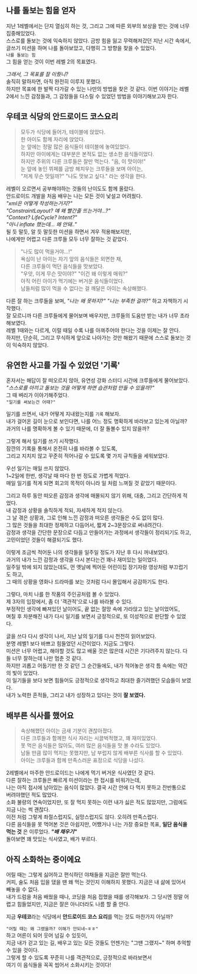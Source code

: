 ## 나를 돌보는 힘을 얻자

지난 1레벨에서는 단지 열심히 하는 것, 그리고 그에 따른 외부의 보상을 받는 것에 너무 집중해있었다.   
스스로를 돌보는 것에 익숙하지 않았다. 금방 힘을 잃고 무력해져갔던 지난 시간 속에서,   
글쓰기 미션을 하며 나를 돌아보았고, 다행히 그 방향을 찾을 수 있었다.   
`나를 돌보는 힘`   
그 힘을 얻는 것이 이번 레벨 2의 목표였다.

_그래서, 그 목표를 잘 이뤘니?_   
솔직히 말하자면, 아직 완전히 이루지 못했다.   
하지만 목표에 한 발짝 다가갈 수 있는 나만의 방법을 찾은 것 같다.
이번 이야기는 레벨 2에서 느낀 감정들과, 그 감정들을 다스릴 수 있었던 방법을 이야기해보고자 한다.


## 우테코 식당의 안드로이드 코스요리

> 모두가 식당에 들어가, 테이블에 앉았다.   
> 한 아이도 함께 자리에 앉았다.   
> 눈 앞에는 정말 많은 음식들이 테이블에 놓여있었다.   
> 하지만 아이에게는 대부분은 본적도 없는 생소한 음식들이었다.   
> 하지만 주위의 다른 크루들은 잘만 먹는다. "음, 이 맛이야!"   
> 눈 앞에 놓인 뷔페를 금방 해치우는 크루들을 보며 아이는,   
> "저게 무슨 맛일까?" "나도 맛보고 싶다." 라는 생각을 한다.

레벨이 오르면서 공부해야하는 것들의 난이도도 함께 올랐다.   
안드로이드 개발을 처음 배우는 나는 모든 것이 낯설고 어려웠다.   
_"xml은 어떻게 작성하는거지?"_   
_"ConstraintLayout? 얘 왜 빨간줄 뜨는거야...?"_   
_"Context? LifeCycle? Intent?"_   
_"아니 inflate 했는데... 왜 안돼.."_   
될 듯 말듯, 알 듯 말듯한 미션을 하면서 겨우 적용해보지만,   
나에게만 어렵고 다른 크루들 모두 너무 잘하는 것 같았다.

> "나도 많이 먹을거야...!"   
> 욕심이 난 아이는 자기 앞의 음식들은 외면한 채,   
> 다른 크루들이 먹던 음식들을 맛보았다.   
> "우앗, 이게 무슨 맛이야?" "이건 왜 이렇게 매워?"   
> 아직 어린 아이가 먹기에는 버거운 음식들이었다.   
> 남들처럼 많이 먹을 수 없다는 걸 깨달은 아이는 속상해했다.

다른 잘 하는 크루들을 보며, _"나는 왜 못하지?" "나는 부족한 걸까?"_ 하고 자책하기 시작했다.   
잘 모르니까 다른 크루들에게 물어보며 배우지만, 크루들의 도움만 받는 내가 너무 초라해보였다.   
레벨 1때와는 다르게, 이럴 때일 수록 나를 아껴주어야 한다는 것을 이제는 잘 안다.  
하지만, 단순히, 그리고 무식하게 앞으로 나아가는 것만 해왔기 때문에 스스로 돌보는 것이 익숙하지 않았다.


## 유연한 사고를 가질 수 있었던 '기록'

혼자서는 해답이 잘 떠오르지 않아, 유연성 강화 스터디 시간에 크루들에게 물어보았다.   
_"스스로를 아끼고 돌보는 것을 어떻게 하면 습관처럼 만들 수 있을까?"_   
그 때 벼리가 이야기해주었다.   
`"일기를 써보는건 어때?"`

일기를 쓰면서, 내가 어떻게 지내왔는지를 `기록` 해보자.   
내가 걸어온 길이 눈으로 보인다면, 나를 어느 정도 명확하게 바라보고 있는게 아닐까?   
과거의 나를 명확하게 볼 수 있기 때문에, 더 잘 돌볼수 있지 않을까?

그렇게 해서 일기를 쓰기 시작했다.   
잠깐의 기록을 통해서 온전히 나를 바라볼 수 있도록,   
그리고 지치지 않고 꾸준히 적어나갈 수 있도록 몇 가지 규칙들을 세워보았다.

우선 일기는 매일 쓰지 않았다.   
1~2일에 한번, 생각날 때 마다 한 번 정도로 가볍게 적었다.   
매일 일기를 적게 되면 회고의 목적이 아니라 일 처럼 느껴질 것 같았기 때문이다.

그리고 하루 동안 떠오른 감정과 생각에 매몰되지 않기 위해, 대충, 그리고 간단하게 적었다.   
내 감정과 상황을 솔직하게 적되, 자세하게 적지 않는다.   
그 날 겪은 상황과, 그로 인해 느낀 감정과 떠오른 생각들은 수도 없이 많다.   
그 많은 것들을 최대한 정제하고 다듬어서, 짧게 2~3문장으로 써내려간다.   
감정과 생각을 간단한 문장으로 다듬고 만들어가는 과정에서 생각들이 정리되기도 하고, 고민이었던 것들이 해결되기도 했다. 

이렇게 조금씩 적어둔 나의 생각들을 일주일 정도가 지난 후 다시 꺼내보았다.   
과거의 내가 느낀 감정과 생각을 다시 본다는건 꽤나 재미있는 일이었다.   
일주일 밖에 되지 않았는데도, 먼 옛날에 찍어둔 어린이집 장기자랑 영상처럼 부끄럽기도 하고,   
그 때의 상황을 영화나 드라마를 보는 것처럼 다시 몰입해서 공감하기도 한다.

그렇다, 마치 나를 한 작품의 주인공처럼 볼 수 있었다.   
제 3자의 입장에서, 좀 더 '객관적'으로 나를 바라볼 수 있다.   
부정적인 생각에 빠져있던 날이어도, 끝 없는 절망 속에 가라앉고 있는 날이었어도,   
며칠 후 차분해진 내가 다시 일기를 보면서 긍정적으로, 또 이성적으로 판단할 수 있었다.

글을 쓰다 다시 생각이 나서, 지난 날의 일기를 다시 천천히 읽어보았다.   
분명 레벨1 보다 바쁘고 힘들었던 시간이었다. 지금도 그렇다.   
미션은 너무 어렵고, 해야할 것도 많고 배울 것은 많은데 시간은 기다려주지 않는다.
다들 너무 잘하는데 나만 멈춘 것 같다.  
하지만 괴롭고 어둡기만 한 것 같던 그 순간들에도, 내가 적어놓은 생각 틈 속에는 약간의 빛이 있었다.   
이 일기들을 보다 보면 힘들어도 긍정적으로 생각하고 최대한 즐기려했던 모습들이 보였다.   
내가 노력한 흔적들, 그리고 내가 성장하고 있다는 것이 **잘 보였다.**

## 배부른 식사를 했어요

> 속상해했던 아이는 금새 기분이 괜찮아졌다.   
> 다른 크루들과 함께한 식사 자리는 시끌벅적했고, 꽤 재미있었다.   
> 못 먹은 음식들은 많아도, 여러 많은 음식들을 맛 볼 수라도 있었다.   
> 남들 만큼 많이 먹지는 못했지만, 남 부럽지 않게 배부른 식사를 할 수 있었다.   
> 아이는 크루들과 함께 만족스러운 표정으로 식당을 나섰다.

2레벨에서 마주한 안드로이드는 나에게 먹기 버거운 식사였던 것 같다.   
다른 잘하는 크루들은 빠르게 미션이라는 한 접시를 비워가는데,   
나는 아직 접시에 남아있는 음식이 많았다. 결국 시간 안에 다 먹지 못하고 잔반통으로 버려야했던 적도 많았다.   
소화 불량의 연속이었지만, 또 잘 먹지 못하는 이런 내가 싫은 적도 많았지만, 그럼에도 지금 나는 썩 괜찮다.   
이전 처럼 그렇게 좌절스럽지도, 실망스럽지도 않다. 오히려 만족스럽다.   
다른 음식들을 못 먹어본 것은 아쉽지만, 어쨌거나 나는 가장 중요한 목표, **일단 음식을 먹는 것** 은 이루었다.
***"배 채우기"***   
돌아보면 꽤 맛있는 식사였고, 배가 부르다.

## 아직 소화하는 중이에요

어릴 때는 그렇게 싫어하고 편식하던 야채들을 지금은 잘만 먹는다.   
커피, 술도 처음 입을 댔을 땐 왜 먹는 것인지 이해하지 못했다. 지금은 내 삶에 있어서 빼놓을 수 없다.   
내가 드럼을 처음 배웠을 때나, 코딩을 처음 접했을 때를 생각해보자. 그 당시엔 정말 어렵고 힘들었지만, 지금은 잘은 아니더라도 나름 할 줄 안다.   

지금 **우테코**라는 식당에서 **안드로이드 코스 요리**를 먹는 것도 마찬가지 아닐까?

`"어릴 때는 왜 그랬을까? 이해가 안되네~ㅎㅎ"`   
하고 어른이 되어 웃어 넘길 수 있듯이,   
지금 내가 걷고 있는 길, 배우고 있는 모든 것들도 언젠가는 "그땐 그랬지~" 하며 추억할 수 있을 것이다.   
그렇게 할 수 있도록 꾸준히 나를 객관적으로, 긍정적으로 바라보면서   
여기 이 음식들을 꼭꼭 씹어서 소화시키는 것이다!
